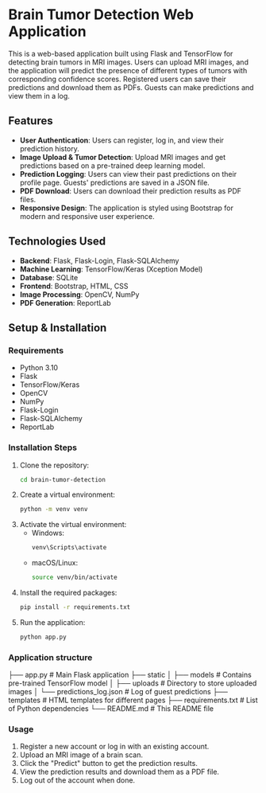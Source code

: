 # Brain Tumor Detection Web Application

This is a web-based application built using Flask and TensorFlow for detecting brain tumors in MRI images. Users can upload MRI images, and the application will predict the presence of different types of tumors with corresponding confidence scores. Registered users can save their predictions and download them as PDFs. Guests can make predictions and view them in a log.

## Features

- **User Authentication**: Users can register, log in, and view their prediction history.
- **Image Upload & Tumor Detection**: Upload MRI images and get predictions based on a pre-trained deep learning model.
- **Prediction Logging**: Users can view their past predictions on their profile page. Guests' predictions are saved in a JSON file.
- **PDF Download**: Users can download their prediction results as PDF files.
- **Responsive Design**: The application is styled using Bootstrap for modern and responsive user experience.

## Technologies Used
- **Backend**: Flask, Flask-Login, Flask-SQLAlchemy
- **Machine Learning**: TensorFlow/Keras (Xception Model)
- **Database**: SQLite
- **Frontend**: Bootstrap, HTML, CSS
- **Image Processing**: OpenCV, NumPy
- **PDF Generation**: ReportLab

## Setup & Installation

### Requirements

- Python 3.10
- Flask
- TensorFlow/Keras
- OpenCV
- NumPy
- Flask-Login
- Flask-SQLAlchemy
- ReportLab

### Installation Steps

1. Clone the repository:
   ```bash
   cd brain-tumor-detection
    ```
2. Create a virtual environment:
    ```bash
    python -m venv venv
    ```
3. Activate the virtual environment:
    - Windows:
      ```bash
      venv\Scripts\activate
      ```
    - macOS/Linux:
      ```bash
      source venv/bin/activate
      ```
4. Install the required packages:
    ```bash
    pip install -r requirements.txt
    ```
5. Run the application:
    ```bash
    python app.py
    ```

### Application structure

├── app.py                   # Main Flask application
├── static
│   ├── models                # Contains pre-trained TensorFlow model
│   ├── uploads               # Directory to store uploaded images
│   └── predictions_log.json  # Log of guest predictions
├── templates                 # HTML templates for different pages
├── requirements.txt          # List of Python dependencies
└── README.md                 # This README file

### Usage

1. Register a new account or log in with an existing account.
2. Upload an MRI image of a brain scan.
3. Click the "Predict" button to get the prediction results.
4. View the prediction results and download them as a PDF file.
5. Log out of the account when done.